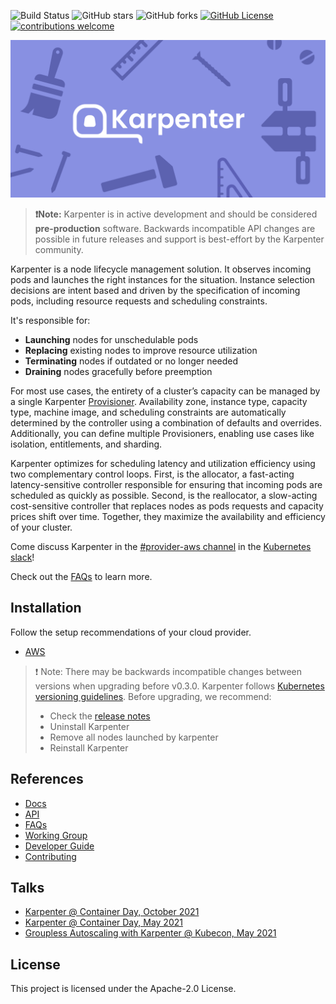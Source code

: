 ![Build Status](https://img.shields.io/github/workflow/status/awslabs/karpenter/CI/main)
![GitHub stars](https://img.shields.io/github/stars/awslabs/karpenter)
![GitHub forks](https://img.shields.io/github/forks/awslabs/karpenter)
[![GitHub License](https://img.shields.io/badge/License-Apache%202.0-ff69b4.svg)](https://github.com/awslabs/karpenter/blob/main/LICENSE)
[![contributions welcome](https://img.shields.io/badge/contributions-welcome-brightgreen.svg?style=flat)](https://github.com/awslabs/karpenter/issues)

![](website/static/banner.png)

> **❗Note:** Karpenter is in active development and should be considered **pre-production** software. Backwards incompatible API changes are possible in future releases and support is best-effort by the Karpenter community.

Karpenter is a node lifecycle management solution. It observes incoming pods and launches the right instances for the situation. Instance selection decisions are intent based and driven by the specification of incoming pods, including resource requests and scheduling constraints.

It's responsible for:
- **Launching** nodes for unschedulable pods
- **Replacing** existing nodes to improve resource utilization
- **Terminating** nodes if outdated or no longer needed
- **Draining** nodes gracefully before preemption

For most use cases, the entirety of a cluster’s capacity can be managed by a single Karpenter [Provisioner](README.md). Availability zone, instance type, capacity type, machine image, and scheduling constraints are automatically determined by the controller using a combination of defaults and overrides. Additionally, you can define multiple Provisioners, enabling use cases like isolation, entitlements, and sharding.

Karpenter optimizes for scheduling latency and utilization efficiency using two complementary control loops. First, is the allocator, a fast-acting latency-sensitive controller responsible for ensuring that incoming pods are scheduled as quickly as possible. Second, is the reallocator, a slow-acting cost-sensitive controller that replaces nodes as pods requests and capacity prices shift over time. Together, they maximize the availability and efficiency of your cluster.

Come discuss Karpenter in the [#provider-aws channel](https://kubernetes.slack.com/archives/C0LRMHZ1T) in the [Kubernetes slack](https://slack.k8s.io/)!

Check out the [FAQs](https://karpenter.sh/docs/faqs/) to learn more.

## Installation

Follow the setup recommendations of your cloud provider.
- [AWS](https://karpenter.sh/docs/cloud-providers/aws/)

> ❗ Note: There may be backwards incompatible changes between versions when upgrading before v0.3.0. Karpenter follows [Kubernetes versioning guidelines](https://kubernetes.io/docs/concepts/overview/kubernetes-api/#api-changes). Before upgrading, we recommend:
> - Check the [release notes](https://github.com/awslabs/karpenter/releases)
> - Uninstall Karpenter
> - Remove all nodes launched by karpenter
> - Reinstall Karpenter

## References
- [Docs](https://karpenter.sh/docs/)
- [API](README.md)
- [FAQs](https://karpenter.sh/docs/faqs/)
- [Working Group](WORKING_GROUP.md)
- [Developer Guide](https://karpenter.sh/docs/development-guide/)
- [Contributing](CONTRIBUTING.md)

## Talks
- [Karpenter @ Container Day, October 2021](https://youtu.be/3f0Tv7IiQQw?t=19028)
- [Karpenter @ Container Day, May 2021](https://youtu.be/MZ-4HzOC_ac?t=7137)
- [Groupless Autoscaling with Karpenter @ Kubecon, May 2021](https://www.youtube.com/watch?v=43g8uPohTgc)

## License
This project is licensed under the Apache-2.0 License.
